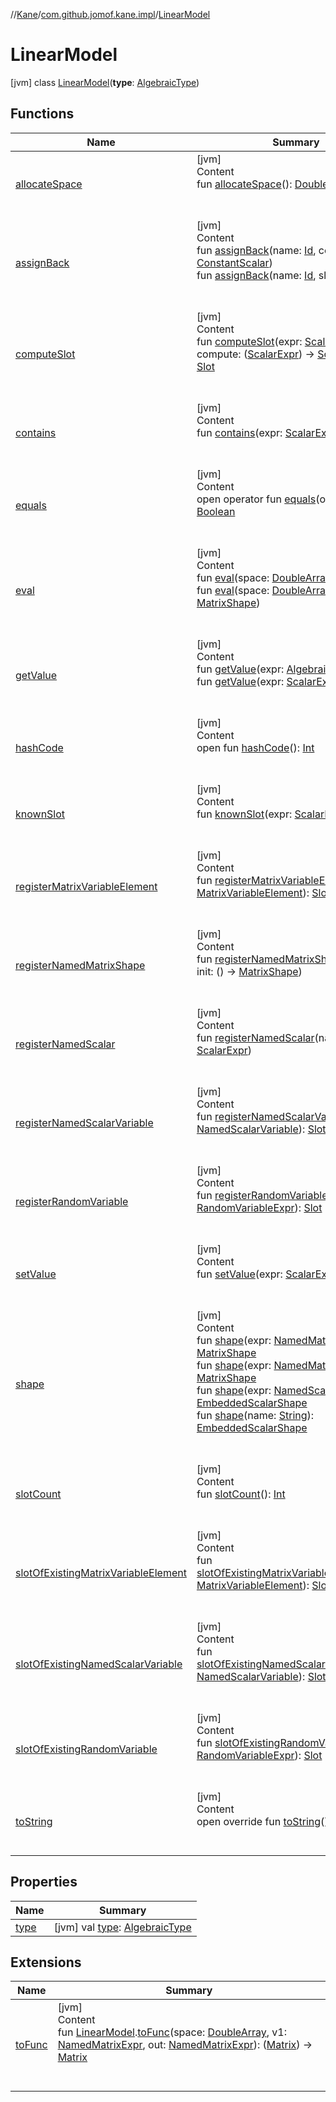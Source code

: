 //[Kane](../../index.md)/[com.github.jomof.kane.impl](../index.md)/[LinearModel](index.md)



# LinearModel  
 [jvm] class [LinearModel](index.md)(**type**: [AlgebraicType](../../com.github.jomof.kane.impl.types/-algebraic-type/index.md))   


## Functions  
  
|  Name|  Summary| 
|---|---|
| <a name="com.github.jomof.kane.impl/LinearModel/allocateSpace/#/PointingToDeclaration/"></a>[allocateSpace](allocate-space.md)| <a name="com.github.jomof.kane.impl/LinearModel/allocateSpace/#/PointingToDeclaration/"></a>[jvm]  <br>Content  <br>fun [allocateSpace](allocate-space.md)(): [DoubleArray](https://kotlinlang.org/api/latest/jvm/stdlib/kotlin/-double-array/index.html)  <br><br><br>
| <a name="com.github.jomof.kane.impl/LinearModel/assignBack/#kotlin.Any#com.github.jomof.kane.impl.ConstantScalar/PointingToDeclaration/"></a>[assignBack](assign-back.md)| <a name="com.github.jomof.kane.impl/LinearModel/assignBack/#kotlin.Any#com.github.jomof.kane.impl.ConstantScalar/PointingToDeclaration/"></a>[jvm]  <br>Content  <br>fun [assignBack](assign-back.md)(name: [Id](../index.md#%5Bcom.github.jomof.kane.impl%2FId%2F%2F%2FPointingToDeclaration%2F%5D%2FClasslikes%2F-321538412), constant: [ConstantScalar](../-constant-scalar/index.md))  <br>fun [assignBack](assign-back.md)(name: [Id](../index.md#%5Bcom.github.jomof.kane.impl%2FId%2F%2F%2FPointingToDeclaration%2F%5D%2FClasslikes%2F-321538412), slot: [Slot](../-slot/index.md))  <br><br><br>
| <a name="com.github.jomof.kane.impl/LinearModel/computeSlot/#com.github.jomof.kane.impl.ScalarExpr#kotlin.Function1[com.github.jomof.kane.impl.ScalarExpr,com.github.jomof.kane.impl.ScalarExpr]/PointingToDeclaration/"></a>[computeSlot](compute-slot.md)| <a name="com.github.jomof.kane.impl/LinearModel/computeSlot/#com.github.jomof.kane.impl.ScalarExpr#kotlin.Function1[com.github.jomof.kane.impl.ScalarExpr,com.github.jomof.kane.impl.ScalarExpr]/PointingToDeclaration/"></a>[jvm]  <br>Content  <br>fun [computeSlot](compute-slot.md)(expr: [ScalarExpr](../-scalar-expr/index.md), compute: ([ScalarExpr](../-scalar-expr/index.md)) -> [ScalarExpr](../-scalar-expr/index.md)): [Slot](../-slot/index.md)  <br><br><br>
| <a name="com.github.jomof.kane.impl/LinearModel/contains/#com.github.jomof.kane.impl.ScalarExpr/PointingToDeclaration/"></a>[contains](contains.md)| <a name="com.github.jomof.kane.impl/LinearModel/contains/#com.github.jomof.kane.impl.ScalarExpr/PointingToDeclaration/"></a>[jvm]  <br>Content  <br>fun [contains](contains.md)(expr: [ScalarExpr](../-scalar-expr/index.md)): [Boolean](https://kotlinlang.org/api/latest/jvm/stdlib/kotlin/-boolean/index.html)  <br><br><br>
| <a name="kotlin/Any/equals/#kotlin.Any?/PointingToDeclaration/"></a>[equals](../../com.github.jomof.kane.impl.types/-double-algebraic-type/index.md#%5Bkotlin%2FAny%2Fequals%2F%23kotlin.Any%3F%2FPointingToDeclaration%2F%5D%2FFunctions%2F-321538412)| <a name="kotlin/Any/equals/#kotlin.Any?/PointingToDeclaration/"></a>[jvm]  <br>Content  <br>open operator fun [equals](../../com.github.jomof.kane.impl.types/-double-algebraic-type/index.md#%5Bkotlin%2FAny%2Fequals%2F%23kotlin.Any%3F%2FPointingToDeclaration%2F%5D%2FFunctions%2F-321538412)(other: [Any](https://kotlinlang.org/api/latest/jvm/stdlib/kotlin/-any/index.html)?): [Boolean](https://kotlinlang.org/api/latest/jvm/stdlib/kotlin/-boolean/index.html)  <br><br><br>
| <a name="com.github.jomof.kane.impl/LinearModel/eval/#kotlin.DoubleArray/PointingToDeclaration/"></a>[eval](eval.md)| <a name="com.github.jomof.kane.impl/LinearModel/eval/#kotlin.DoubleArray/PointingToDeclaration/"></a>[jvm]  <br>Content  <br>fun [eval](eval.md)(space: [DoubleArray](https://kotlinlang.org/api/latest/jvm/stdlib/kotlin/-double-array/index.html))  <br>fun [eval](eval.md)(space: [DoubleArray](https://kotlinlang.org/api/latest/jvm/stdlib/kotlin/-double-array/index.html), protect: [MatrixShape](../-matrix-shape/index.md))  <br><br><br>
| <a name="com.github.jomof.kane.impl/LinearModel/getValue/#com.github.jomof.kane.impl.AlgebraicExpr/PointingToDeclaration/"></a>[getValue](get-value.md)| <a name="com.github.jomof.kane.impl/LinearModel/getValue/#com.github.jomof.kane.impl.AlgebraicExpr/PointingToDeclaration/"></a>[jvm]  <br>Content  <br>fun [getValue](get-value.md)(expr: [AlgebraicExpr](../-algebraic-expr/index.md)): [Slot](../-slot/index.md)  <br>fun [getValue](get-value.md)(expr: [ScalarExpr](../-scalar-expr/index.md)): [Slot](../-slot/index.md)  <br><br><br>
| <a name="kotlin/Any/hashCode/#/PointingToDeclaration/"></a>[hashCode](../../com.github.jomof.kane.impl.types/-double-algebraic-type/index.md#%5Bkotlin%2FAny%2FhashCode%2F%23%2FPointingToDeclaration%2F%5D%2FFunctions%2F-321538412)| <a name="kotlin/Any/hashCode/#/PointingToDeclaration/"></a>[jvm]  <br>Content  <br>open fun [hashCode](../../com.github.jomof.kane.impl.types/-double-algebraic-type/index.md#%5Bkotlin%2FAny%2FhashCode%2F%23%2FPointingToDeclaration%2F%5D%2FFunctions%2F-321538412)(): [Int](https://kotlinlang.org/api/latest/jvm/stdlib/kotlin/-int/index.html)  <br><br><br>
| <a name="com.github.jomof.kane.impl/LinearModel/knownSlot/#com.github.jomof.kane.impl.ScalarExpr/PointingToDeclaration/"></a>[knownSlot](known-slot.md)| <a name="com.github.jomof.kane.impl/LinearModel/knownSlot/#com.github.jomof.kane.impl.ScalarExpr/PointingToDeclaration/"></a>[jvm]  <br>Content  <br>fun [knownSlot](known-slot.md)(expr: [ScalarExpr](../-scalar-expr/index.md)): [Slot](../-slot/index.md)  <br><br><br>
| <a name="com.github.jomof.kane.impl/LinearModel/registerMatrixVariableElement/#com.github.jomof.kane.impl.MatrixVariableElement/PointingToDeclaration/"></a>[registerMatrixVariableElement](register-matrix-variable-element.md)| <a name="com.github.jomof.kane.impl/LinearModel/registerMatrixVariableElement/#com.github.jomof.kane.impl.MatrixVariableElement/PointingToDeclaration/"></a>[jvm]  <br>Content  <br>fun [registerMatrixVariableElement](register-matrix-variable-element.md)(expr: [MatrixVariableElement](../-matrix-variable-element/index.md)): [Slot](../-slot/index.md)  <br><br><br>
| <a name="com.github.jomof.kane.impl/LinearModel/registerNamedMatrixShape/#kotlin.Any#kotlin.Function0[com.github.jomof.kane.impl.MatrixShape]/PointingToDeclaration/"></a>[registerNamedMatrixShape](register-named-matrix-shape.md)| <a name="com.github.jomof.kane.impl/LinearModel/registerNamedMatrixShape/#kotlin.Any#kotlin.Function0[com.github.jomof.kane.impl.MatrixShape]/PointingToDeclaration/"></a>[jvm]  <br>Content  <br>fun [registerNamedMatrixShape](register-named-matrix-shape.md)(name: [Id](../index.md#%5Bcom.github.jomof.kane.impl%2FId%2F%2F%2FPointingToDeclaration%2F%5D%2FClasslikes%2F-321538412), init: () -> [MatrixShape](../-matrix-shape/index.md))  <br><br><br>
| <a name="com.github.jomof.kane.impl/LinearModel/registerNamedScalar/#kotlin.Any#com.github.jomof.kane.impl.ScalarExpr/PointingToDeclaration/"></a>[registerNamedScalar](register-named-scalar.md)| <a name="com.github.jomof.kane.impl/LinearModel/registerNamedScalar/#kotlin.Any#com.github.jomof.kane.impl.ScalarExpr/PointingToDeclaration/"></a>[jvm]  <br>Content  <br>fun [registerNamedScalar](register-named-scalar.md)(name: [Id](../index.md#%5Bcom.github.jomof.kane.impl%2FId%2F%2F%2FPointingToDeclaration%2F%5D%2FClasslikes%2F-321538412), scalar: [ScalarExpr](../-scalar-expr/index.md))  <br><br><br>
| <a name="com.github.jomof.kane.impl/LinearModel/registerNamedScalarVariable/#com.github.jomof.kane.impl.NamedScalarVariable/PointingToDeclaration/"></a>[registerNamedScalarVariable](register-named-scalar-variable.md)| <a name="com.github.jomof.kane.impl/LinearModel/registerNamedScalarVariable/#com.github.jomof.kane.impl.NamedScalarVariable/PointingToDeclaration/"></a>[jvm]  <br>Content  <br>fun [registerNamedScalarVariable](register-named-scalar-variable.md)(expr: [NamedScalarVariable](../-named-scalar-variable/index.md)): [Slot](../-slot/index.md)  <br><br><br>
| <a name="com.github.jomof.kane.impl/LinearModel/registerRandomVariable/#com.github.jomof.kane.impl.RandomVariableExpr/PointingToDeclaration/"></a>[registerRandomVariable](register-random-variable.md)| <a name="com.github.jomof.kane.impl/LinearModel/registerRandomVariable/#com.github.jomof.kane.impl.RandomVariableExpr/PointingToDeclaration/"></a>[jvm]  <br>Content  <br>fun [registerRandomVariable](register-random-variable.md)(expr: [RandomVariableExpr](../-random-variable-expr/index.md)): [Slot](../-slot/index.md)  <br><br><br>
| <a name="com.github.jomof.kane.impl/LinearModel/setValue/#com.github.jomof.kane.impl.ScalarExpr#com.github.jomof.kane.impl.Slot/PointingToDeclaration/"></a>[setValue](set-value.md)| <a name="com.github.jomof.kane.impl/LinearModel/setValue/#com.github.jomof.kane.impl.ScalarExpr#com.github.jomof.kane.impl.Slot/PointingToDeclaration/"></a>[jvm]  <br>Content  <br>fun [setValue](set-value.md)(expr: [ScalarExpr](../-scalar-expr/index.md), slot: [Slot](../-slot/index.md))  <br><br><br>
| <a name="com.github.jomof.kane.impl/LinearModel/shape/#com.github.jomof.kane.impl.NamedMatrixExpr/PointingToDeclaration/"></a>[shape](shape.md)| <a name="com.github.jomof.kane.impl/LinearModel/shape/#com.github.jomof.kane.impl.NamedMatrixExpr/PointingToDeclaration/"></a>[jvm]  <br>Content  <br>fun [shape](shape.md)(expr: [NamedMatrixExpr](../-named-matrix-expr/index.md)): [MatrixShape](../-matrix-shape/index.md)  <br>fun [shape](shape.md)(expr: [NamedMatrixVariable](../-named-matrix-variable/index.md)): [MatrixShape](../-matrix-shape/index.md)  <br>fun [shape](shape.md)(expr: [NamedScalarExpr](../-named-scalar-expr/index.md)): [EmbeddedScalarShape](../-embedded-scalar-shape/index.md)  <br>fun [shape](shape.md)(name: [String](https://kotlinlang.org/api/latest/jvm/stdlib/kotlin/-string/index.html)): [EmbeddedScalarShape](../-embedded-scalar-shape/index.md)  <br><br><br>
| <a name="com.github.jomof.kane.impl/LinearModel/slotCount/#/PointingToDeclaration/"></a>[slotCount](slot-count.md)| <a name="com.github.jomof.kane.impl/LinearModel/slotCount/#/PointingToDeclaration/"></a>[jvm]  <br>Content  <br>fun [slotCount](slot-count.md)(): [Int](https://kotlinlang.org/api/latest/jvm/stdlib/kotlin/-int/index.html)  <br><br><br>
| <a name="com.github.jomof.kane.impl/LinearModel/slotOfExistingMatrixVariableElement/#com.github.jomof.kane.impl.MatrixVariableElement/PointingToDeclaration/"></a>[slotOfExistingMatrixVariableElement](slot-of-existing-matrix-variable-element.md)| <a name="com.github.jomof.kane.impl/LinearModel/slotOfExistingMatrixVariableElement/#com.github.jomof.kane.impl.MatrixVariableElement/PointingToDeclaration/"></a>[jvm]  <br>Content  <br>fun [slotOfExistingMatrixVariableElement](slot-of-existing-matrix-variable-element.md)(expr: [MatrixVariableElement](../-matrix-variable-element/index.md)): [Slot](../-slot/index.md)  <br><br><br>
| <a name="com.github.jomof.kane.impl/LinearModel/slotOfExistingNamedScalarVariable/#com.github.jomof.kane.impl.NamedScalarVariable/PointingToDeclaration/"></a>[slotOfExistingNamedScalarVariable](slot-of-existing-named-scalar-variable.md)| <a name="com.github.jomof.kane.impl/LinearModel/slotOfExistingNamedScalarVariable/#com.github.jomof.kane.impl.NamedScalarVariable/PointingToDeclaration/"></a>[jvm]  <br>Content  <br>fun [slotOfExistingNamedScalarVariable](slot-of-existing-named-scalar-variable.md)(expr: [NamedScalarVariable](../-named-scalar-variable/index.md)): [Slot](../-slot/index.md)  <br><br><br>
| <a name="com.github.jomof.kane.impl/LinearModel/slotOfExistingRandomVariable/#com.github.jomof.kane.impl.RandomVariableExpr/PointingToDeclaration/"></a>[slotOfExistingRandomVariable](slot-of-existing-random-variable.md)| <a name="com.github.jomof.kane.impl/LinearModel/slotOfExistingRandomVariable/#com.github.jomof.kane.impl.RandomVariableExpr/PointingToDeclaration/"></a>[jvm]  <br>Content  <br>fun [slotOfExistingRandomVariable](slot-of-existing-random-variable.md)(expr: [RandomVariableExpr](../-random-variable-expr/index.md)): [Slot](../-slot/index.md)  <br><br><br>
| <a name="com.github.jomof.kane.impl/LinearModel/toString/#/PointingToDeclaration/"></a>[toString](to-string.md)| <a name="com.github.jomof.kane.impl/LinearModel/toString/#/PointingToDeclaration/"></a>[jvm]  <br>Content  <br>open override fun [toString](to-string.md)(): [String](https://kotlinlang.org/api/latest/jvm/stdlib/kotlin/-string/index.html)  <br><br><br>


## Properties  
  
|  Name|  Summary| 
|---|---|
| <a name="com.github.jomof.kane.impl/LinearModel/type/#/PointingToDeclaration/"></a>[type](type.md)| <a name="com.github.jomof.kane.impl/LinearModel/type/#/PointingToDeclaration/"></a> [jvm] val [type](type.md): [AlgebraicType](../../com.github.jomof.kane.impl.types/-algebraic-type/index.md)   <br>


## Extensions  
  
|  Name|  Summary| 
|---|---|
| <a name="com.github.jomof.kane.impl//toFunc/com.github.jomof.kane.impl.LinearModel#kotlin.DoubleArray#com.github.jomof.kane.impl.NamedMatrixExpr#com.github.jomof.kane.impl.NamedMatrixExpr/PointingToDeclaration/"></a>[toFunc](../to-func.md)| <a name="com.github.jomof.kane.impl//toFunc/com.github.jomof.kane.impl.LinearModel#kotlin.DoubleArray#com.github.jomof.kane.impl.NamedMatrixExpr#com.github.jomof.kane.impl.NamedMatrixExpr/PointingToDeclaration/"></a>[jvm]  <br>Content  <br>fun [LinearModel](index.md).[toFunc](../to-func.md)(space: [DoubleArray](https://kotlinlang.org/api/latest/jvm/stdlib/kotlin/-double-array/index.html), v1: [NamedMatrixExpr](../-named-matrix-expr/index.md), out: [NamedMatrixExpr](../-named-matrix-expr/index.md)): ([Matrix](../-matrix/index.md)) -> [Matrix](../-matrix/index.md)  <br><br><br>

